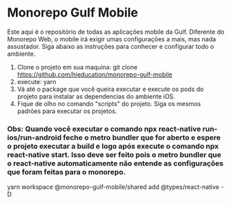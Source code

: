 # Monorepo Gulf Mobile

Este aqui é o repositório de todas as aplicações mobile da Gulf. Diferente do Monorepo Web, o mobile irá exigir umas configurações a mais, mas nada assustador. Siga abaixo as instruções para conhecer e configurar todo o ambiente.


1. Clone o projeto em sua maquina: git clone https://github.com/hieducation/monorepo-gulf-mobile
3. execute: yarn
4. Vá até o package que você queira executar e execute os pods do projeto para instalar as dependencias do ambiente iOS. 
5. Fique de olho no comando "scripts" do projeto. Siga os mesmos padrões para executar os projetos. 

### Obs: Quando você executar o comando npx react-native run-ios/run-android feche o metro bundler que for aberto e espere o projeto executar a build e logo após execute o comando npx react-native start. Isso deve ser feito pois o metro bundler que o react-native automaticamente não entende as configurações que foram feitas para o monorepo. 



yarn workspace @monorepo-gulf-mobile/shared add @types/react-native -D
